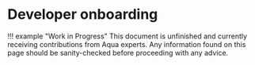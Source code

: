 # Developer onboarding

!!! example "Work in Progress"
    This document is unfinished and currently receiving contributions from Aqua experts. Any information found on this page should be sanity-checked before proceeding with any advice.
